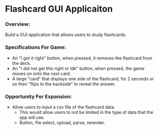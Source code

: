 # Flashcard GUI Applicaiton

### Overview:
Build a GUI application that allows users to study flashcards.

### Specifications For Game:
- An "I got it right" button, when pressed, it removes the flashcard from the deck.
- An "I did not get this right or Idk" button, when pressed, the game moves on onto the next card.
- A large "card" that displays one side of the flashcard, for 2 seconds or so then "flips to the backside" to reveal the answer.

### Opportunity For Expansion:
- Allow users to input a csv file of the flashcard data.
  - This would allow users to not be limited in the type of data that the app will use.
  - Button, file select, upload, parse, rerender.